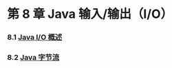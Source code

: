# 第 8 章 Java 输入/输出（I/O）

### 8.1 [Java I/O 概述](8-1%20Java%20I-O%20概述)

### 8.2 [Java 字节流](8-2%20Java%20字节流)
